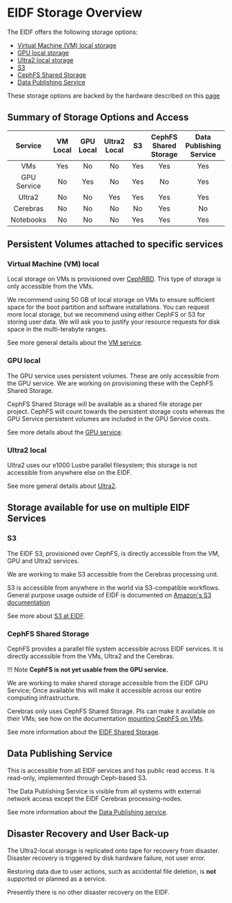 # EIDF Storage Overview

The EIDF offers the following storage options:

- [Virtual Machine (VM) local storage](#virtual-machine-vm-local)
- [GPU local storage](#gpu-local)
- [Ultra2 local storage](#ultra2-local)
- [S3](#s3)
- [CephFS Shared Storage](#cephfs-shared-storage)
- [Data Publishing Service](#data-publishing-service)

These storage options are backed by the hardware described on this [page](https://edinburgh-international-data-facility.ed.ac.uk/about/hardware)

## Summary of Storage Options and Access

|         Service         | VM Local | GPU Local | Ultra2 Local | S3  | CephFS Shared Storage | Data Publishing Service |
| :---------------------: | :------: | :-------: | :----------: | :-: | :-------------------: | :---------------------: |
|           VMs           |   Yes    |    No     |      No      | Yes |          Yes          |           Yes           |
|       GPU Service       |    No    |    Yes    |      No      | Yes |          No           |           Yes           |
|         Ultra2          |    No    |    No     |     Yes      | Yes |          Yes          |           Yes           |
|        Cerebras         |    No    |    No     |      No      | No  |          Yes          |           No            |
|        Notebooks        |    No    |    No     |      No      | Yes |          Yes          |           Yes            |


## Persistent Volumes attached to specific services

### Virtual Machine (VM) local

Local storage on VMs is provisioned over [CephRBD](https://docs.ceph.com/en/reef/rbd/). This type of storage is only accessible from the VMs.

We recommend using 50 GB of local storage on VMs to ensure sufficient space for the boot partition and software installations. You can request more local storage, but we recommend using either CephFS or S3 for storing user data. We will ask you to justify your resource requests for disk space in the multi-terabyte ranges.


See more general details about the [VM service](../services/virtualmachines/index.md).

### GPU local

The GPU service uses persistent volumes. These are only accessible from the GPU service. We are working on provisioning these with the CephFS Shared Storage.

CephFS Shared Storage will be available as a shared file storage per project. CephFS will count towards the persistent storage costs whereas the GPU Service persistent volumes are included in the GPU Service costs.

See more details about the [GPU service](../services/gpuservice/index.md).

### Ultra2 local

Ultra2 uses our e1000 Lustre parallel filesystem; this storage is not accessible from anywhere else on the EIDF.

See more general details about [Ultra2](../services/ultra2/access.md).

## Storage available for use on multiple EIDF Services

### S3

The EIDF S3, provisioned over CephFS, is directly accessible from the VM, GPU and Ultra2 services.

We are working to make S3 accessible from the Cerebras processing unit.

S3 is accessible from anywhere in the world via S3-compatible workflows. General purpose usage outside of EIDF is documented on [Amazon's S3 documentation](https://docs.aws.amazon.com/AmazonS3/latest/userguide/Welcome.html)

See more about [S3 at EIDF](../services/s3/index.md).

### CephFS Shared Storage

CephFS provides a parallel file system accessible across EIDF services. It is directly accessible from the VMs, Ultra2 and the Cerebras.

!!! Note
    **CephFS is not yet usable from the GPU service.**

We are working to make shared storage accessible from the EIDF GPU Service; Once available this will make it accessible across our entire computing infrastructure.

Cerebras only uses CephFS Shared Storage. PIs can make it available on their VMs; see how on the documentation [mounting CephFS on VMs](../services/virtualmachines/sharedfs.md).

See more information about the [EIDF Shared Storage](../services/virtualmachines/sharedfs.md).

## ⁠Data Publishing Service

This is accessible from all EIDF services and has public read access. It is read-only, implemented through Ceph-based S3.

The Data Publishing Service is visible from all systems with external network access except the EIDF Cerebras processing-nodes.

See more information about the [Data Publishing service](../services/datapublishing/service.md).

## Disaster Recovery and User Back-up

The Ultra2-local storage is replicated onto tape for recovery from disaster. Disaster recovery is triggered by disk hardware failure, not user error.

Restoring data due to user actions, such as accidental file deletion, is **not** supported or planned as a service.

Presently there is no other disaster recovery on the EIDF.

